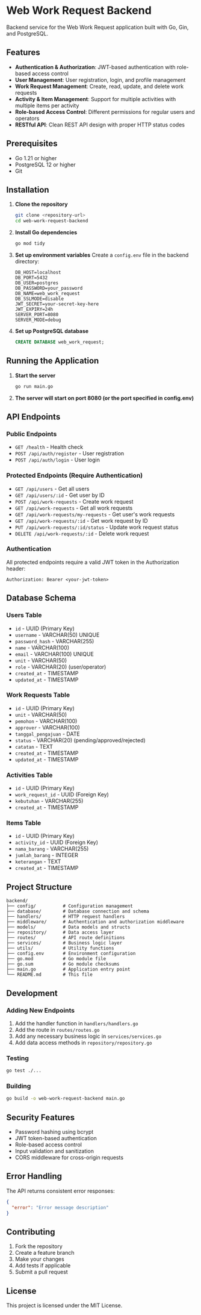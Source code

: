 # Web Work Request Backend

Backend service for the Web Work Request application built with Go, Gin, and PostgreSQL.

## Features

- **Authentication & Authorization**: JWT-based authentication with role-based access control
- **User Management**: User registration, login, and profile management
- **Work Request Management**: Create, read, update, and delete work requests
- **Activity & Item Management**: Support for multiple activities with multiple items per activity
- **Role-based Access Control**: Different permissions for regular users and operators
- **RESTful API**: Clean REST API design with proper HTTP status codes

## Prerequisites

- Go 1.21 or higher
- PostgreSQL 12 or higher
- Git

## Installation

1. **Clone the repository**
   ```bash
   git clone <repository-url>
   cd web-work-request-backend
   ```

2. **Install Go dependencies**
   ```bash
   go mod tidy
   ```

3. **Set up environment variables**
   Create a `config.env` file in the backend directory:
   ```env
   DB_HOST=localhost
   DB_PORT=5432
   DB_USER=postgres
   DB_PASSWORD=your_password
   DB_NAME=web_work_request
   DB_SSLMODE=disable
   JWT_SECRET=your-secret-key-here
   JWT_EXPIRY=24h
   SERVER_PORT=8080
   SERVER_MODE=debug
   ```

4. **Set up PostgreSQL database**
   ```sql
   CREATE DATABASE web_work_request;
   ```

## Running the Application

1. **Start the server**
   ```bash
   go run main.go
   ```

2. **The server will start on port 8080 (or the port specified in config.env)**

## API Endpoints

### Public Endpoints
- `GET /health` - Health check
- `POST /api/auth/register` - User registration
- `POST /api/auth/login` - User login

### Protected Endpoints (Require Authentication)
- `GET /api/users` - Get all users
- `GET /api/users/:id` - Get user by ID
- `POST /api/work-requests` - Create work request
- `GET /api/work-requests` - Get all work requests
- `GET /api/work-requests/my-requests` - Get user's work requests
- `GET /api/work-requests/:id` - Get work request by ID
- `PUT /api/work-requests/:id/status` - Update work request status
- `DELETE /api/work-requests/:id` - Delete work request

### Authentication

All protected endpoints require a valid JWT token in the Authorization header:
```
Authorization: Bearer <your-jwt-token>
```

## Database Schema

### Users Table
- `id` - UUID (Primary Key)
- `username` - VARCHAR(50) UNIQUE
- `password_hash` - VARCHAR(255)
- `name` - VARCHAR(100)
- `email` - VARCHAR(100) UNIQUE
- `unit` - VARCHAR(50)
- `role` - VARCHAR(20) (user/operator)
- `created_at` - TIMESTAMP
- `updated_at` - TIMESTAMP

### Work Requests Table
- `id` - UUID (Primary Key)
- `unit` - VARCHAR(50)
- `pemohon` - VARCHAR(100)
- `approver` - VARCHAR(100)
- `tanggal_pengajuan` - DATE
- `status` - VARCHAR(20) (pending/approved/rejected)
- `catatan` - TEXT
- `created_at` - TIMESTAMP
- `updated_at` - TIMESTAMP

### Activities Table
- `id` - UUID (Primary Key)
- `work_request_id` - UUID (Foreign Key)
- `kebutuhan` - VARCHAR(255)
- `created_at` - TIMESTAMP

### Items Table
- `id` - UUID (Primary Key)
- `activity_id` - UUID (Foreign Key)
- `nama_barang` - VARCHAR(255)
- `jumlah_barang` - INTEGER
- `keterangan` - TEXT
- `created_at` - TIMESTAMP

## Project Structure

```
backend/
├── config/          # Configuration management
├── database/        # Database connection and schema
├── handlers/        # HTTP request handlers
├── middleware/      # Authentication and authorization middleware
├── models/          # Data models and structs
├── repository/      # Data access layer
├── routes/          # API route definitions
├── services/        # Business logic layer
├── utils/           # Utility functions
├── config.env       # Environment configuration
├── go.mod           # Go module file
├── go.sum           # Go module checksums
├── main.go          # Application entry point
└── README.md        # This file
```

## Development

### Adding New Endpoints

1. Add the handler function in `handlers/handlers.go`
2. Add the route in `routes/routes.go`
3. Add any necessary business logic in `services/services.go`
4. Add data access methods in `repository/repository.go`

### Testing

```bash
go test ./...
```

### Building

```bash
go build -o web-work-request-backend main.go
```

## Security Features

- Password hashing using bcrypt
- JWT token-based authentication
- Role-based access control
- Input validation and sanitization
- CORS middleware for cross-origin requests

## Error Handling

The API returns consistent error responses:
```json
{
  "error": "Error message description"
}
```

## Contributing

1. Fork the repository
2. Create a feature branch
3. Make your changes
4. Add tests if applicable
5. Submit a pull request

## License

This project is licensed under the MIT License.
